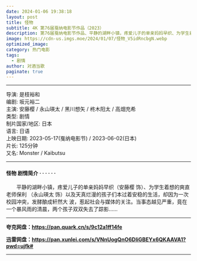 ```yaml
---
date: 2024-01-06 19:38:18
layout: post
title: 怪物
subtitle: 4K 第76届戛纳电影节作品（2023）
description: 第76届戛纳电影节作品、平静的湖畔小镇，疼爱儿子的单亲妈妈早织、为学生着想的爽直老师保利 以及天真烂漫的孩子们本过着安稳的生活，却因为一次校园冲突，发酵酿成轩然大 波，惹起社会与媒体的关注。当事态越见严重，竟在一个暴风雨的清晨，两个孩子双双失去了踪影...
image: https://cdn-us.imgs.moe/2024/01/07/怪物_V5idRncbgN.webp
optimized_image: 
category: 热门电影
tags:
  - 剧情
author: 对酒当歌
paginate: true
---
```


---

导演: 是枝裕和  
编剧: 坂元裕二  
主演: 安藤樱 / 永山瑛太 / 黑川想矢 / 柊木阳太 / 高畑充希  
类型: 剧情  
制片国家/地区: 日本  
语言: 日语  
上映日期: 2023-05-17(戛纳电影节) / 2023-06-02(日本)  
片长: 125分钟  
又名: Monster / Kaibutsu  

---

#### 怪物 剧情简介 · · · · · ·

　　平静的湖畔小镇，疼爱儿子的单亲妈妈早织（安藤樱 饰）、为学生着想的爽直老师保利 （永山瑛太 饰）以及天真烂漫的孩子们本过着安稳的生活，却因为一次校园冲突，发酵酿成轩然大 波，惹起社会与媒体的关注。当事态越见严重，竟在一个暴风雨的清晨，两个孩子双双失去了踪影……

---

**夸克网盘：<https://pan.quark.cn/s/9c12a1ff14fe>**

**迅雷网盘：<https://pan.xunlei.com/s/VNnUogQnO6DliGBEYx6QKAAVA1?pwd=ujfk#>**

---
